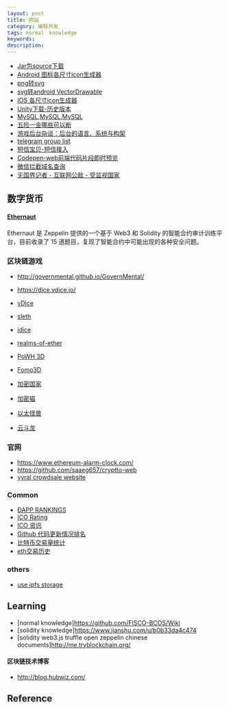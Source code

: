 ```yaml
---
layout: post
title: 网站
category: 编程开发
tags: normal　knowledge
keywords: 
description: 
---
```


* [Jar包source下载](http://www.java2s.com/)
* [Android 图标各尺寸icon生成器](http://romannurik.github.io/AndroidAssetStudio/)
* [png转svg](https://convertio.co/png-converter/)
* [svg转android VectorDrawable](http://inloop.github.io/svg2android/)
* [IOS 各尺寸icon生成器](http://www.atool.org/ios_logo.php)
* [Unity下载-历史版本](http://www.ceeger.com/Unity/Resources/2011/Unity_History_download.html)
* [MySQL](http://ftp.jaist.ac.jp/pub/mysql/Downloads/),[MySQL](http://mirror.cogentco.com/pub/mysql/MySQL-5.0/),[MySQL](http://ftp.iij.ad.jp/pub/db/mysql/Downloads/MySQL-5.0/)
* [五险一金哪些可以断](http://www.shenchuang.com/sznews/20141103/124107.shtml)
* [游戏后台杂谈：后台的语言、系统与构架](http://www.cnblogs.com/laiqun/p/5740060.html)
* [telegram group list](https://tgram.io/)
* [短信宝贝-短信接入](http://smsbao.com/)
* [Codepen-web前端代码片段即时预览](https://codepen.io/colorlib/pen/aaaoVJ)
* [微信拦截域名查询](http://www.icpbeian.com.cn/wechat.html)
* [无国界记者 - 互联网公敌 - 受监视国家](https://zh.wikipedia.org/wiki/%E6%97%A0%E5%9B%BD%E7%95%8C%E8%AE%B0%E8%80%85#cite_note-RWBEnemies2012-41)

## 数字货币

#### [Ethernaut](https://github.com/OpenZeppelin/ethernaut)

Ethernaut 是 Zeppelin 提供的一个基于 Web3 和 Solidity 的智能合约审计训练平台，目前收录了 15 道题目，复现了智能合约中可能出现的各种安全问题。

### 区块链游戏

* <http://governmental.github.io/GovernMental/>
* <https://dice.vdice.io/>
* [vDice](https://dice.vdice.io/en)
* [sleth](https://github.com/jorisbontje/sleth)
* [idice](https://idice.io/)
* [realms-of-ether](https://realms-of-ether.github.io)

* [PoWH 3D](https://powh.io/)
* [Fomo3D](https://exitscam.me)
* [加密国家](https://cryptocountries.io/)
* [加密猫](https://www.cryptokitties.co/)
* [以太怪兽](https://www.etheremon.com/)
* [云斗龙](http://event.hyperdragons.com/)

### 官网

* <https://www.ethereum-alarm-clock.com/>
* <https://github.com/saaeg657/cryptto-web>
* [vyral crowdsale website](https://github.com/vyralnetwork/vyral-dapp)

### Common

* [ÐAPP RANKINGS](https://www.stateofthedapps.com/rankings)
* [ICO Rating](https://icorating.com/)
* [ICO 资讯](https://icodrops.com/)
* [Github 代码更新情况排名](https://cryptomiso.com/)
* [比特币交易量统计](https://www.coinhills.com)
* [eth交易历史](https://etherscan.io)

### others

* [use ipfs storage](https://github.com/DucaturFw/frontend-oracles)


## Learning

* [normal knowledge]<https://github.com/FISCO-BCOS/Wiki>
* [solidity knowledge]<https://www.jianshu.com/u/b0b33da4c474>
* [solidity web3.js truffle open zeppelin chinese documents]<http://me.tryblockchain.org/>

#### 区块链技术博客

* <http://blog.hubwiz.com/>

## Reference
